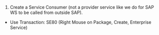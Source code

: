 1. Create a Service Consumer (not a provider service like we do for SAP WS to be called from outside SAP).
* Use Transaction: SE80 (Right Mouse on Package, Create, Enterprise Service)
